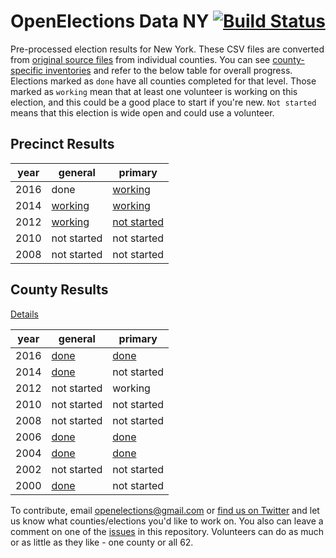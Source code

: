 OpenElections Data NY [![Build Status](https://github.com/openelections/openelections-data-ny/actions/workflows/format_tests.yml/badge.svg?branch=master)](https://github.com/openelections/openelections-data-ny/actions)
=====================

Pre-processed election results for New York. These CSV files are converted from [original source files](https://github.com/openelections/openelections-sources-ny) from individual counties. You can see [county-specific inventories](https://github.com/openelections/openelections-data-ny/blob/master/county_matrix.csv) and refer to the below table for overall progress. Elections marked as `done` have all counties completed for that level. Those marked as `working` mean that at least one volunteer is working on this election, and this could be a good place to start if you're new. `Not started` means that this election is wide open and could use a volunteer.

## Precinct Results

| year  | general  | primary  |
|---|---|---|
| 2016  | done  |  [working](https://github.com/openelections/openelections-data-ny/issues/5) |
| 2014 |  [working](https://github.com/openelections/openelections-data-ny/issues/35) | [working](https://github.com/openelections/openelections-data-ny/issues/39)  |
| 2012  |  [working](https://github.com/openelections/openelections-data-ny/issues/37) | [not started](https://github.com/openelections/openelections-data-ny/issues/38) |
| 2010  |  not started | not started |
| 2008  |  not started | not started |


## County Results

[Details](https://github.com/openelections/openelections-data-ny/issues/10)

| year  | general  | primary  |
|---|---|---|
| 2016  | [done](https://github.com/openelections/openelections-data-ny/blob/master/2016/20161108__ny__general.csv)  |  [done](https://github.com/openelections/openelections-data-ny/blob/master/2016/20160913__ny__primary.csv) |
| 2014 |  [done](https://github.com/openelections/openelections-data-ny/blob/master/2014/20141104__ny__general.csv) | not started  |
| 2012  |  not started | working |
| 2010  |  not started | not started |
| 2008  |  not started | not started |
| 2006  |  [done](https://github.com/openelections/openelections-data-ny/blob/master/2006/20061107__ny__general.csv) | [done](https://github.com/openelections/openelections-data-ny/blob/master/2006/20060912__ny__primary.csv) |
| 2004  |  [done](https://github.com/openelections/openelections-data-ny/blob/master/2004/20041102__ny__general.csv) | [done](https://github.com/openelections/openelections-data-ny/blob/master/2004/20040914__ny__primary.csv) |
| 2002  |  not started | not started |
| 2000  |  [done](https://github.com/openelections/openelections-data-ny/blob/master/2000/20001107__ny__general.csv) | not started |

To contribute, email openelections@gmail.com or [find us on Twitter](https://twitter.com/openelex) and let us know what counties/elections you'd like to work on. You also can leave a comment on one of the [issues](https://github.com/openelections/openelections-data-ny/issues) in this repository. Volunteers can do as much or as little as they like - one county or all 62.
